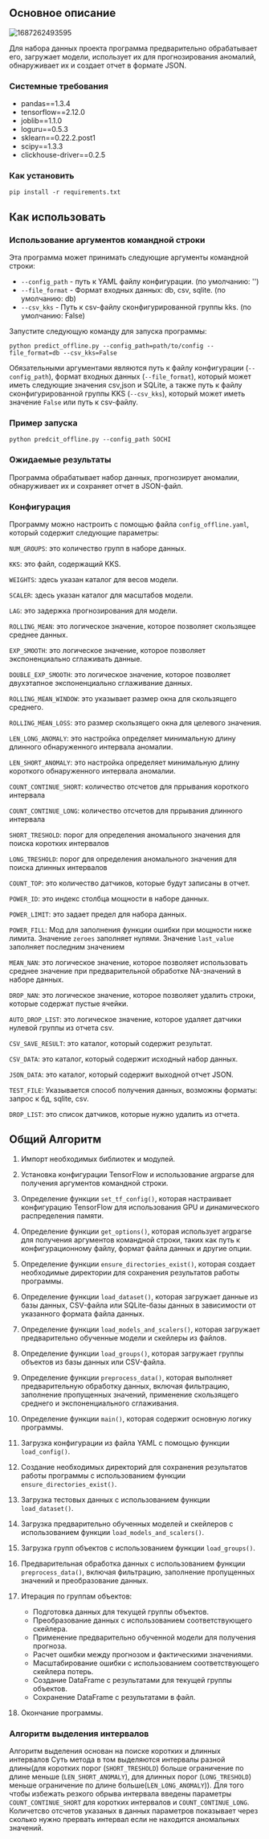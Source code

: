 ## Основное описание

![1687262493595](image/README/1687262493595.png)

Для набора данных проекта программа предварительно обрабатывает его, загружает модели, использует их для прогнозирования аномалий, обнаруживает их и создает отчет в формате JSON.

### Системные требования

- pandas==1.3.4
- tensorflow==2.12.0
- joblib==1.1.0
- loguru==0.5.3
- sklearn==0.22.2.post1
- scipy==1.3.3
- clickhouse-driver==0.2.5

### Как установить

```
pip install -r requirements.txt
```

## Как использовать

### Использование аргументов командной строки

Эта программа может принимать следующие аргументы командной строки:

- `--config_path` - путь к YAML файлу конфигурации. (по умолчанию: '')
- `--file_format` - Формат входных данных: db, csv, sqlite. (по умолчанию: db)
- `--csv_kks` - Путь к csv-файлу сконфигурированной группы kks. (по умолчанию: False)

Запустите следующую команду для запуска программы:

    python predict_offline.py --config_path=path/to/config --file_format=db --csv_kks=False

Обязательными аргументами являются путь к файлу конфигурации (`--config_path`), формат входных данных (`--file_format`), который может иметь следующие значения csv,json и SQLite, а также путь к файлу сконфигурированной группы KKS (`--csv_kks`), который может иметь значение `False` или путь к csv-файлу.

### Пример запуска

```
python predcit_offline.py --config_path SOCHI
```

### Ожидаемые результаты

Программа обрабатывает набор данных, прогнозирует аномалии, обнаруживает их и сохраняет отчет в JSON-файл.

### Конфигурация

Программу можно настроить с помощью файла `config_offline.yaml`, который содержит следующие параметры:

`NUM_GROUPS`: это количество групп в наборе данных.

`KKS`: это файл, содержащий KKS.

`WEIGHTS`: здесь указан каталог для весов модели.

`SCALER`: здесь указан каталог для масштабов модели.

`LAG`: это задержка прогнозирования для модели.

`ROLLING_MEAN`: это логическое значение, которое позволяет скользящее среднее данных.

`EXP_SMOOTH`: это логическое значение, которое позволяет экспоненциально сглаживать данные.

`DOUBLE_EXP_SMOOTH`: это логическое значение, которое позволяет двухэтапное экспоненциально сглаживание данных.

`ROLLING_MEAN_WINDOW`: это указывает размер окна для скользящего среднего.

`ROLLING_MEAN_LOSS`: это размер скользящего окна для целевого значения.

`LEN_LONG_ANOMALY`: это настройка определяет минимальную длину длинного обнаруженного интервала аномалии.

`LEN_SHORT_ANOMALY`: это настройка определяет минимальную длину короткого обнаруженного интервала аномалии.

`COUNT_CONTINUE_SHORT`: количество отсчетов для пррывания короткого интервала

`COUNT_CONTINUE_LONG`: количество отсчетов для пррывания длинного интервала

`SHORT_TRESHOLD`: порог для определения аномального значения для поиска коротких интервалов

`LONG_TRESHOLD`: порог для определения аномального значения для поиска длинных интервалов

`COUNT_TOP`: это количество датчиков, которые будут записаны в отчет.

`POWER_ID`: это индекс столбца мощности в наборе данных.

`POWER_LIMIT`: это задает предел для набора данных.

`POWER_FILL`:  Мод для заполнения функции ошибки при мощности ниже лимита. Значение `zeroes` заполняет нулями.  Значение `last_value` заполняет последним значением

`MEAN_NAN`: это логическое значение, которое позволяет использовать среднее значение при предварительной обработке NA-значений в наборе данных.

`DROP_NAN`: это логическое значение, которое позволяет удалить строки, которые содержат пустые ячейки.

`AUTO_DROP_LIST`: это логическое значение, которое удаляет датчики нулевой группы из отчета csv.

`CSV_SAVE_RESULT`: это каталог, который содержит результат.

`CSV_DATA`: это каталог, который содержит исходный набор данных.

`JSON_DATA`: это каталог, который содержит выходной отчет JSON.

`TEST_FILE`: Указывается способ получения данных, возможны форматы: запрос к бд, sqlite, csv.

`DROP_LIST`: это список датчиков, которые нужно удалить из отчета.

## Общий Алгоритм

1. Импорт необходимых библиотек и модулей.
2. Установка конфигурации TensorFlow и использование argparse для получения аргументов командной строки.
3. Определение функции `set_tf_config()`, которая настраивает конфигурацию TensorFlow для использования GPU и динамического распределения памяти.
4. Определение функции `get_options()`, которая использует argparse для получения аргументов командной строки, таких как путь к конфигурационному файлу, формат файла данных и другие опции.
5. Определение функции `ensure_directories_exist()`, которая создает необходимые директории для сохранения результатов работы программы.
6. Определение функции `load_dataset()`, которая загружает данные из базы данных, CSV-файла или SQLite-базы данных в зависимости от указанного формата файла данных.
7. Определение функции `load_models_and_scalers()`, которая загружает предварительно обученные модели и скейлеры из файлов.
8. Определение функции `load_groups()`, которая загружает группы объектов из базы данных или CSV-файла.
9. Определение функции `preprocess_data()`, которая выполняет предварительную обработку данных, включая фильтрацию, заполнение пропущенных значений, применение скользящего среднего и экспоненциального сглаживания.
10. Определение функции `main()`, которая содержит основную логику программы.
11. Загрузка конфигурации из файла YAML с помощью функции `load_config()`.
12. Создание необходимых директорий для сохранения результатов работы программы с использованием функции `ensure_directories_exist()`.
13. Загрузка тестовых данных с использованием функции `load_dataset()`.
14. Загрузка предварительно обученных моделей и скейлеров с использованием функции `load_models_and_scalers()`.
15. Загрузка групп объектов с использованием функции `load_groups()`.
16. Предварительная обработка данных с использованием функции `preprocess_data()`, включая фильтрацию, заполнение пропущенных значений и преобразование данных.
17. Итерация по группам объектов:

    - Подготовка данных для текущей группы объектов.
    - Преобразование данных с использованием соответствующего скейлера.
    - Применение предварительно обученной модели для получения прогноза.
    - Расчет ошибки между прогнозом и фактическими значениями.
    - Масштабирование ошибки с использованием соответствующего скейлера потерь.
    - Создание DataFrame с результатами для текущей группы объектов.
    - Сохранение DataFrame с результатами в файл.
18. Окончание программы.

### Алгоритм выделения интервалов

Алгоритм выделения основан на поиске коротких и длинных интервалов Суть метода в том выделяются интервалы разной длины(для коротких порог (`SHORT_TRESHOLD`) больше ограничение по длине меньше (`LEN_SHORT_ANOMALY`),  для длинных порог (`LONG_TRESHOLD`) меньше ограничение по длине больше(`LEN_LONG_ANOMALY`)).
Для того чтобы избежать резкого обрыва интервала введены параметры `COUNT_CONTINUE_SHORT` для коротких интервалов и `COUNT_CONTINUE_LONG`. Количетсво отсчетов указаных в данных параметров показывает через сколько нужно прервать интервал если не находится аномальных значений.
